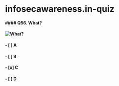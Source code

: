 # infosecawareness.in-quiz

#### #### Q56. What?

#### ![What?](images/007.png?raw=true)

#### - [ ] A
#### - [ ] B
#### - [x] C
#### - [ ] D
